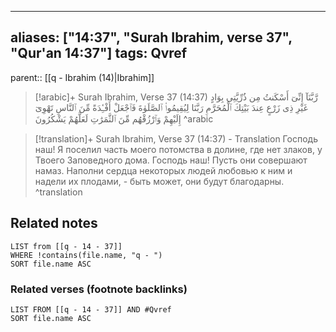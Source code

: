 
---
aliases: ["14:37", "Surah Ibrahim, verse 37", "Qur'an 14:37"]
tags: Qvref
---

parent:: [[q - Ibrahim (14)|Ibrahim]]

> [!arabic]+ Surah Ibrahim, Verse 37 (14:37)
> <span class="quran-arabic">رَّبَّنَآ إِنِّىٓ أَسْكَنتُ مِن ذُرِّيَّتِى بِوَادٍ غَيْرِ ذِى زَرْعٍ عِندَ بَيْتِكَ ٱلْمُحَرَّمِ رَبَّنَا لِيُقِيمُوا۟ ٱلصَّلَوٰةَ فَٱجْعَلْ أَفْـِٔدَةً مِّنَ ٱلنَّاسِ تَهْوِىٓ إِلَيْهِمْ وَٱرْزُقْهُم مِّنَ ٱلثَّمَرَٰتِ لَعَلَّهُمْ يَشْكُرُونَ</span>
^arabic

> [!translation]+ Surah Ibrahim, Verse 37 (14:37) - Translation
> Господь наш! Я поселил часть моего потомства в долине, где нет злаков, у Твоего Заповедного дома. Господь наш! Пусть они совершают намаз. Наполни сердца некоторых людей любовью к ним и надели их плодами, - быть может, они будут благодарны.
^translation



## Related notes
```dataview
LIST from [[q - 14 - 37]]
WHERE !contains(file.name, "q - ")
SORT file.name ASC
```

### Related verses (footnote backlinks)
```dataview
LIST FROM [[q - 14 - 37]] AND #Qvref
SORT file.name ASC
```

